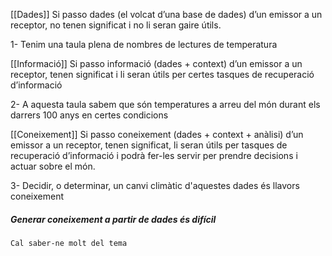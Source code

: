 
[[Dades]]
Si passo dades (el volcat d’una base de dades) d’un
emissor a un receptor, no tenen significat i no li seran
gaire útils.

1- Tenim una taula plena de nombres de lectures de temperatura

[[Informació]]
Si passo informació (dades + context) d’un emissor a un
receptor, tenen significat i li seran útils per certes
tasques de recuperació d’informació


2- A aquesta taula sabem que són temperatures a arreu del món durant els darrers 100 anys en certes condicions

[[Coneixement]]
Si passo coneixement (dades + context + anàlisi) d’un
emissor a un receptor, tenen significat, li seran útils per
tasques de recuperació d’informació i podrà fer-les
servir per prendre decisions i actuar sobre el món.


3- Decidir, o determinar, un canvi climàtic d'aquestes dades és llavors coneixement


##### Generar coneixement a partir de dades és difícil 
	Cal saber-ne molt del tema

